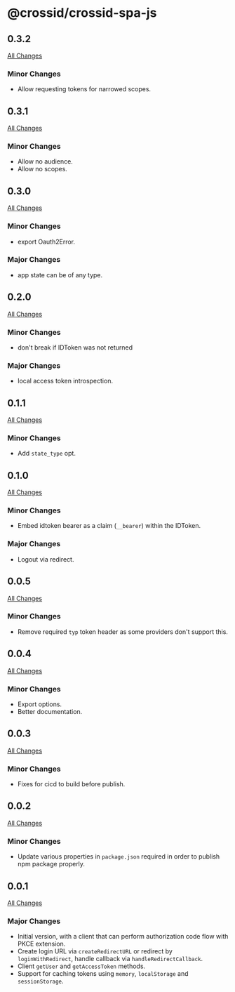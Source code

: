 # @crossid/crossid-spa-js

## 0.3.2

[All Changes](https://github.com/crossid/crossid-spa-js/compare/v0.3.1...v0.3.2)

### Minor Changes

- Allow requesting tokens for narrowed scopes.

## 0.3.1

[All Changes](https://github.com/crossid/crossid-spa-js/compare/v0.3.0...v0.3.1)

### Minor Changes

- Allow no audience.
- Allow no scopes.

## 0.3.0

[All Changes](https://github.com/crossid/crossid-spa-js/compare/v0.2.0...v0.3.0)

### Minor Changes

- export Oauth2Error.

### Major Changes

- app state can be of any type.

## 0.2.0

[All Changes](https://github.com/crossid/crossid-spa-js/compare/v0.1.1...v0.2.0)

### Minor Changes

- don't break if IDToken was not returned

### Major Changes

- local access token introspection.

## 0.1.1

[All Changes](https://github.com/crossid/crossid-spa-js/compare/v0.1.0...v0.1.1)

### Minor Changes

- Add `state_type` opt.

## 0.1.0

[All Changes](https://github.com/crossid/crossid-spa-js/compare/v0.0.5...v0.1.0)

### Minor Changes

- Embed idtoken bearer as a claim (`__bearer`) within the IDToken.

### Major Changes

- Logout via redirect.

## 0.0.5

[All Changes](https://github.com/crossid/crossid-spa-js/compare/v0.0.4...v0.0.5)

### Minor Changes

- Remove required `typ` token header as some providers don't support this.

## 0.0.4

[All Changes](https://github.com/crossid/crossid-spa-js/compare/v0.0.3...v0.0.4)

### Minor Changes

- Export options.
- Better documentation.

## 0.0.3

[All Changes](https://github.com/crossid/crossid-spa-js/compare/v0.0.2...v0.0.3)

### Minor Changes

- Fixes for cicd to build before publish.

## 0.0.2

[All Changes](https://github.com/crossid/crossid-spa-js/compare/v0.0.1...v0.0.2)

### Minor Changes

- Update various properties in `package.json` required in order to publish npm package properly.

## 0.0.1

[All Changes](https://github.com/crossid/crossid-spa-js/compare/2e4949a...v0.0.1)

### Major Changes

- Initial version, with a client that can perform authorization code flow with PKCE extension.
- Create login URL via `createRedirectURL` or redirect by `loginWithRedirect`, handle callback via `handleRedirectCallback`.
- Client `getUser` and `getAccessToken` methods.
- Support for caching tokens using `memory`, `localStorage` and `sessionStorage`.
